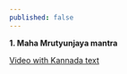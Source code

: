 ```yaml
---
published: false
---
```

**1. Maha Mrutyunjaya mantra**

[Video with Kannada text](https://youtu.be/LKyOL5KcCms)
